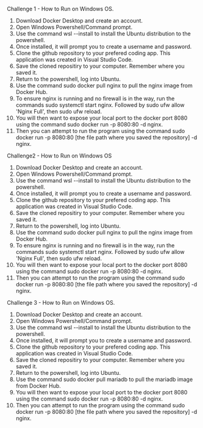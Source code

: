 Challenge 1 - How to Run on Windows OS. 
1. Download Docker Desktop and create an account. 
2. Open Windows Powershell/Command prompt. 
3. Use the command wsl --install to install the Ubuntu distribution to the powershell.
4. Once installed, it will prompt you to create a username and password. 
5. Clone the github repository to your prefered coding app. This application was created in Visual Studio Code. 
6. Save the cloned repositiry to your computer. Remember where you saved it. 
7. Return to the powershell, log into Ubuntu. 
8. Use the command sudo docker pull nginx to pull the nginx image from Docker Hub. 
9. To ensure nginx is running and no firewall is in the way, run the commands sudo systemctl start nginx. Followed by
sudo ufw allow 'Nginx Full', then sudo ufw reload. 
10. You will then want to expose your local port to the docker port 8080 using the command sudo docker run -p 8080:80 -d nginx. 
11. Then you can attempt to run the program using the command sudo docker run -p 8080:80 [the file path where you saved the repository] -d nginx. 

Challenge2 - How to Run on Windows OS
1. Download Docker Desktop and create an account. 
2. Open Windows Powershell/Command prompt. 
3. Use the command wsl --install to install the Ubuntu distribution to the powershell.
4. Once installed, it will prompt you to create a username and password. 
5. Clone the github repository to your prefered coding app. This application was created in Visual Studio Code. 
6. Save the cloned repositiry to your computer. Remember where you saved it. 
7. Return to the powershell, log into Ubuntu. 
8. Use the command sudo docker pull nginx to pull the nginx image from Docker Hub. 
9. To ensure nginx is running and no firewall is in the way, run the commands sudo systemctl start nginx. Followed by
sudo ufw allow 'Nginx Full', then sudo ufw reload. 
10. You will then want to expose your local port to the docker port 8080 using the command sudo docker run -p 8080:80 -d nginx. 
11. Then you can attempt to run the program using the command sudo docker run -p 8080:80 [the file path where you saved the repository] -d nginx. 

Challenge 3 - How to Run on Windows OS. 
1. Download Docker Desktop and create an account. 
2. Open Windows Powershell/Command prompt. 
3. Use the command wsl --install to install the Ubuntu distribution to the powershell.
4. Once installed, it will prompt you to create a username and password. 
5. Clone the github repository to your prefered coding app. This application was created in Visual Studio Code. 
6. Save the cloned repositiry to your computer. Remember where you saved it. 
7. Return to the powershell, log into Ubuntu. 
8. Use the command sudo docker pull mariadb to pull the mariadb image from Docker Hub. 
9. You will then want to expose your local port to the docker port 8080 using the command sudo docker run -p 8080:80 -d nginx. 
10. Then you can attempt to run the program using the command sudo docker run -p 8080:80 [the file path where you saved the repository] -d nginx. 
